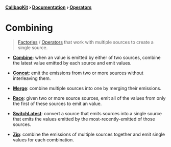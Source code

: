 #### [CallbagKit][Callbag] › [Documentation][Documentation] › [Operators][Operators]
# Combining

> [Factories][Sources] / [Operators][Operators] that work with multiple sources
> to create a single source.

- [**Combine**][Combine]: when an value is emitted by either of two sources,
  combine the latest value emitted by each source and emit values.

- [**Concat**][Concat]: emit the emissions from two or more sources without
  interleaving them.

- [**Merge**][Merge]: combine multiple sources into one by merging their emissions.

- [**Race**][Race]: given two or more source sources, emit all of the values from
  only the first of these sources to emit an value.

- [**SwitchLatest**][SwitchLatest]: convert a source that emits sources into a
  single source that emits the values emitted by the most-recently-emitted of
  those sources.

- [**Zip**][Zip]: combine the emissions of multiple sources together and emit
  single values for each combination.

[Callbag]: <../../../README.md> (Callbag)
[Documentation]: <../../README.md> (Documentation)
[Operators]: <../README.md> (Operators)

[Sources]: <../../Sources/README.md> (Sources)

[Combine]: <./Combine.md> (Combine)
[Concat]: <./Concat.md> (Concat)
[Merge]: <./Merge.md> (Merge)
[Race]: <./Race.md> (Race)
[SwitchLatest]: <./SwitchLatest.md> (SwitchLatest)
[Zip]: <./Zip.md> (Zip)